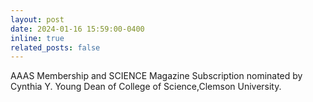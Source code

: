 ```yaml
---
layout: post
date: 2024-01-16 15:59:00-0400
inline: true
related_posts: false
---
```


AAAS Membership and SCIENCE Magazine Subscription nominated by  Cynthia Y. Young Dean of  College of Science,Clemson University.
